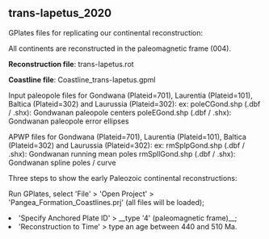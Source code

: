 ## trans-Iapetus_2020

GPlates  files for replicating our continental reconstruction:

All continents are reconstructed in the paleomagnetic frame (004).

__Reconstruction file__: trans-Iapetus.rot

__Coastline file__: Coastline_trans-Iapetus.gpml

Input paleopole files for Gondwana (Plateid=701), Laurentia (Plateid=101), Baltica (Plateid=302) and Laurussia (Plateid=302): ex: poleCGond.shp (.dbf / .shx): Gondwanan paleopole centers poleEGond.shp (.dbf / .shx): Gondwanan paleopole error ellipses

APWP files for Gondwana (Plateid=701), Laurentia (Plateid=101), Baltica (Plateid=302) and Laurussia (Plateid=302): ex: rmSplpGond.shp (.dbf / .shx): Gondwanan running mean poles rmSpllGond.shp (.dbf / .shx): Gondwanan spline poles / curve

Three steps to show the early Paleozoic continental reconstructions:

Run GPlates, select 'File' > 'Open Project' > 'Pangea_Formation_Coastlines.prj' (all files will be loaded);

<li Select 'Reconstruction' > 'Specify Anchored Plate ID' > __type '4' (paleomagnetic frame)__;

<li Select 'Reconstruction' > 'Reconstruction to Time' > type an age between 440 and 510 Ma.
